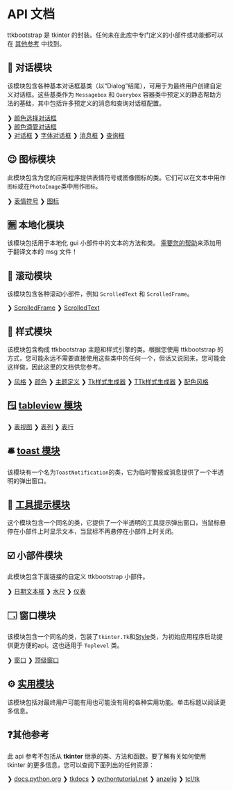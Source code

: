 # API 文档

ttkbootstrap 是 tkinter 的封装。任何未在此库中专门定义的小部件或功能都可以在 [其他参考](#other-references) 中找到。

## 💬 对话模块
该模块包含各种基本对话框基类（以“Dialog”结尾），可用于为最终用户创建自定义对话框。这些基类作为 `Messagebox` 和 `Querybox` 容器类中预定义的静态帮助方法的基础，其中包括许多预定义的消息和查询对话框配置。

❯ [颜色选择对话框](dialogs/colorchooser.md)  
❯ [颜色滴管对话框](dialogs/colordropper.md)  
❯ [对话框](dialogs/dialog.md)
❯ [字体对话框](dialogs/fontdialog.md)
❯ [消息框](dialogs/messagebox.md)
❯ [查询框](dialogs/querybox.md)

## 😉 图标模块
此模块包含为您的应用程序提供表情符号或图像图标的类。它们可以在文本中用作`图标`或在`PhotoImage`类中用作`图标`。

❯ [表情符号](icons/emoji.md)
❯ [图标](icons/icon.md)

## 🈚 本地化模块
该模块包括用于本地化 gui 小部件中的文本的方法和类。 [需要您的帮助](https://github.com/israel-dryer/ttkbootstrap/blob/master/src/ttkbootstrap/localization/msgs/README.md)来添加用于翻译文本的 msg 文件！

## 📜 滚动模块
该模块包含各种滚动小部件，例如 `ScrolledText` 和 `ScrolledFrame`。

❯ [ScrolledFrame](scrolled/scrolledframe.md)
❯ [ScrolledText](scrolled/scrolledtext.md)

## 🎨 样式模块
该模块包含构成 ttkbootstrap 主题和样式引擎的类。根据您使用 ttkbootstrap 的方式，您可能永远不需要直接使用这些类中的任何一个，但话又说回来，您可能会这样做，因此这里的文档供您参考。

❯ [风格](style/style.md)
❯ [颜色](style/colors.md)
❯ [主题定义](style/themedefinition.md)
❯ [Tk样式生成器](style/stylebuildertk.md)
❯ [TTk样式生成器](style/stylebuilderttk.md)
❯ [配色风格](style/bootstyle.md)

## 🪟 [tableview 模块](tableview/tableview.md)
❯ [表视图](tableview/tableview.md)
❯ [表列](tableview/tablecolumn.md)
❯ [表行](tableview/tablerow.md)

## 🛎️ [toast 模块](toast.md)
该模块有一个名为`ToastNotification`的类，它为临时警报或消息提供了一个半透明的弹出窗口。

## 📝 [工具提示模块](tooltip.md)
这个模块包含一个同名的类，它提供了一个半透明的工具提示弹出窗口，当鼠标悬停在小部件上时显示文本，当鼠标不再悬停在小部件上时关闭。

## ☑️ 小部件模块
此模块包含下面链接的自定义 ttkbootstrap 小部件。

❯ [日期文本框](widgets/dateentry.md)
❯ [水尺](widgets/floodgauge.md)
❯ [仪表](widgets/meter.md)  

## 🗔 窗口模块
该模块包含一个同名的类，包装了`tkinter.Tk`和[Style](style/style.md)类，为初始应用程序启动提供更方便的api。这也适用于 `Toplevel` 类。

❯ [窗口](window/window)
❯ [顶级窗口](window/toplevel)


## ⚙️ [实用模块](utility.md)
该模块包括对最终用户可能有用也可能没有用的各种实用功能。单击标题以阅读更多信息。

## ❓其他参考
此 api 参考不包括从 **tkinter** 继承的类、方法和函数。要了解有关如何使用 tkinter 的更多信息，您可以查阅下面列出的任何资源：

❯ [docs.python.org](https://docs.python.org/3/library/tkinter.html)
❯ [tkdocs](https://tkdocs.com/)
❯ [pythontutorial.net](https://www.pythontutorial.net/tkinter/)
❯ [anzeljg](https://anzeljg.github.io/rin2/book2/2405/docs/tkinter/)
❯ [tcl/tk](https://www.tcl.tk/man/tcl8.6/TkCmd/contents.html)